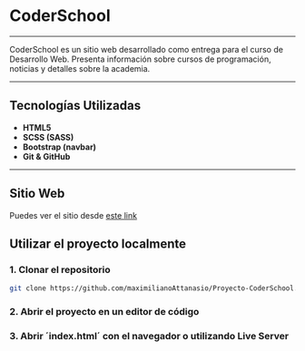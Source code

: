 # CoderSchool

---

CoderSchool es un sitio web desarrollado como entrega para el curso de Desarrollo Web. Presenta información sobre cursos de programación, noticias y detalles sobre la academia.

---

## Tecnologías Utilizadas
- **HTML5**
- **SCSS (SASS)**
- **Bootstrap (navbar)**
- **Git & GitHub**

---

##  Sitio Web
Puedes ver el sitio desde [este link](https://maximilianoattanasio.github.io/Proyecto-CoderSchool/)

## Utilizar el proyecto localmente
### 1. Clonar el repositorio
```bash
git clone https://github.com/maximilianoAttanasio/Proyecto-CoderSchool.git
```

### 2. Abrir el proyecto en un editor de código

### 3. Abrir ´index.html´ con el navegador o utilizando Live Server